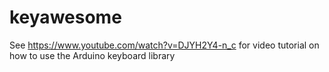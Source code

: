 # keyawesome
See https://www.youtube.com/watch?v=DJYH2Y4-n_c for video tutorial on how to use the Arduino keyboard library
